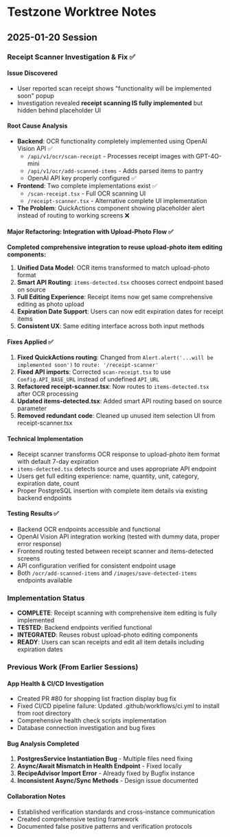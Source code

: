 # Testzone Worktree Notes

## 2025-01-20 Session

### Receipt Scanner Investigation & Fix ✅

#### Issue Discovered
- User reported scan receipt shows "functionality will be implemented soon" popup
- Investigation revealed **receipt scanning IS fully implemented** but hidden behind placeholder UI

#### Root Cause Analysis
- **Backend**: OCR functionality completely implemented using OpenAI Vision API ✅
  - `/api/v1/ocr/scan-receipt` - Processes receipt images with GPT-4O-mini
  - `/api/v1/ocr/add-scanned-items` - Adds parsed items to pantry
  - OpenAI API key properly configured ✅
- **Frontend**: Two complete implementations exist ✅
  - `/scan-receipt.tsx` - Full OCR scanning UI
  - `/receipt-scanner.tsx` - Alternative complete UI implementation  
- **The Problem**: QuickActions component showing placeholder alert instead of routing to working screens ❌

#### Major Refactoring: Integration with Upload-Photo Flow ✅
**Completed comprehensive integration to reuse upload-photo item editing components:**

1. **Unified Data Model**: OCR items transformed to match upload-photo format
2. **Smart API Routing**: `items-detected.tsx` chooses correct endpoint based on source
3. **Full Editing Experience**: Receipt items now get same comprehensive editing as photo upload
4. **Expiration Date Support**: Users can now edit expiration dates for receipt items
5. **Consistent UX**: Same editing interface across both input methods

#### Fixes Applied ✅
1. **Fixed QuickActions routing**: Changed from `Alert.alert('...will be implemented soon')` to `route: '/receipt-scanner'`
2. **Fixed API imports**: Corrected `scan-receipt.tsx` to use `Config.API_BASE_URL` instead of undefined `API_URL`
3. **Refactored receipt-scanner.tsx**: Now routes to `items-detected.tsx` after OCR processing
4. **Updated items-detected.tsx**: Added smart API routing based on source parameter
5. **Removed redundant code**: Cleaned up unused item selection UI from receipt-scanner.tsx

#### Technical Implementation
- Receipt scanner transforms OCR response to upload-photo item format with default 7-day expiration
- `items-detected.tsx` detects source and uses appropriate API endpoint
- Users get full editing experience: name, quantity, unit, category, expiration date, count
- Proper PostgreSQL insertion with complete item details via existing backend endpoints

#### Testing Results ✅
- Backend OCR endpoints accessible and functional
- OpenAI Vision API integration working (tested with dummy data, proper error response)
- Frontend routing tested between receipt scanner and items-detected screens
- API configuration verified for consistent endpoint usage
- Both `/ocr/add-scanned-items` and `/images/save-detected-items` endpoints available

### Implementation Status
- **COMPLETE**: Receipt scanning with comprehensive item editing is fully implemented
- **TESTED**: Backend endpoints verified functional
- **INTEGRATED**: Reuses robust upload-photo editing components
- **READY**: Users can scan receipts and edit all item details including expiration dates

### Previous Work (From Earlier Sessions)

#### App Health & CI/CD Investigation
- Created PR #80 for shopping list fraction display bug fix
- Fixed CI/CD pipeline failure: Updated .github/workflows/ci.yml to install from root directory
- Comprehensive health check scripts implementation
- Database connection investigation and bug fixes

#### Bug Analysis Completed
1. **PostgresService Instantiation Bug** - Multiple files need fixing
2. **Async/Await Mismatch in Health Endpoint** - Fixed locally
3. **RecipeAdvisor Import Error** - Already fixed by Bugfix instance
4. **Inconsistent Async/Sync Methods** - Design issue documented

#### Collaboration Notes
- Established verification standards and cross-instance communication
- Created comprehensive testing framework
- Documented false positive patterns and verification protocols

